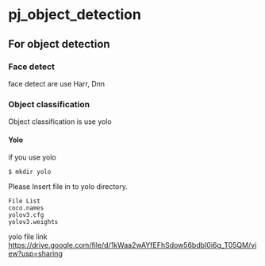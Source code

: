 # pj_object_detection

## For object detection
### Face detect
face detect are use Harr, Dnn

### Object classification
Object classification is use yolo
#### Yolo
if you use yolo 
```
$ mkdir yolo
```
Please Insert file in to yolo directory. 
```
File List
coco.names
yolov3.cfg
yolov3.weights
```

yolo file link
https://drive.google.com/file/d/1kWaa2wAYfEFhSdow56bdbI0i6g_T05QM/view?usp=sharing
